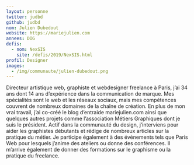 ```yaml
---
layout: personne
twitter: judbd
github: judbd
nom: Julien Dubedout
website: https://mariejulien.com
annees: DIG
defis: 
  - nom: NexSIS
    site: /defis/2019/NexSIS.html
profil: Designer
images:
  - /img/communaute/julien-dubedout.png
---
```

Directeur artistique web, graphiste et webdesigner freelance à Paris, j’ai 34 ans dont 14 ans d’expérience dans la communication de marque. Mes spécialités sont le web et les réseaux sociaux, mais mes compétences couvrent de nombreux domaines de la chaîne de création. En plus de mon vrai travail, j’ai co-créé le blog d’entraide mariejulien.com ainsi que quelques autres projets comme l’association Métiers Graphiques dont je suis le président. Actif dans la communauté du design, j’interviens pour aider les graphistes débutants et rédige de nombreux articles sur la pratique du métier. Je participe également à des événements tels que Paris Web pour lesquels j’anime des ateliers ou donne des conférences. Il m’arrive également de donner des formations sur le graphisme ou la pratique du freelance.   
